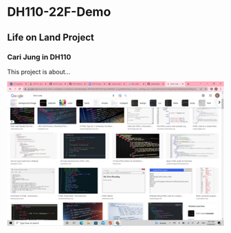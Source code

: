 # DH110-22F-Demo

## Life on Land Project
### Cari Jung in DH110

This project is about...

![screenshot of npr](npr.png)
